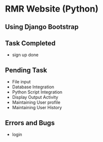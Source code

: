 # RMR Website (Python)

## Using Django Bootstrap

## Task Completed
* sign up done 

## Pending Task
* File input
* Database Integration
* Python Script Integration
* Display Output Activity
* Maintaining User profile 
* Maintaining User History

## Errors and Bugs
* login 

